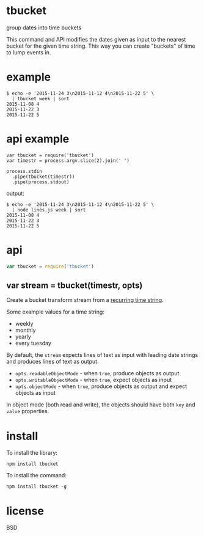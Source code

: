 # tbucket

group dates into time buckets

This command and API modifies the dates given as input to the nearest bucket for
the given time string. This way you can create "buckets" of time to lump events
in.

# example

```
$ echo -e '2015-11-24 3\n2015-11-12 4\n2015-11-22 5' \
  | tbucket week | sort
2015-11-08 4
2015-11-22 3
2015-11-22 5
```

# api example

```
var tbucket = require('tbucket')
var timestr = process.argv.slice(2).join(' ')

process.stdin
  .pipe(tbucket(timestr))
  .pipe(process.stdout)
```

output:

```
$ echo -e '2015-11-24 3\n2015-11-12 4\n2015-11-22 5' \
  | node lines.js week | sort
2015-11-08 4
2015-11-22 3
2015-11-22 5
```

# api

``` js
var tbucket = require('tbucket')
```

## var stream = tbucket(timestr, opts)

Create a bucket transform stream from a [recurring time string][1].

Some example values for a time string:

* weekly
* monthly
* yearly
* every tuesday

By default, the `stream` expects lines of text as input with leading date
strings and produces lines of text as output.

* `opts.readableObjectMode` - when `true`, produce objects as output
* `opts.writableObjectMode` - when `true`, expect objects as input
* `opts.objectMode` - when `true`, produce objects as output and expect objects
as input

In object mode (both read and write), the objects should have both `key` and
`value` properties.

[1]: https://npmjs.com/package/parse-messy-schedule

# install

To install the library:

```
npm install tbucket
```

To install the command:

```
npm install tbucket -g
```

# license

BSD

